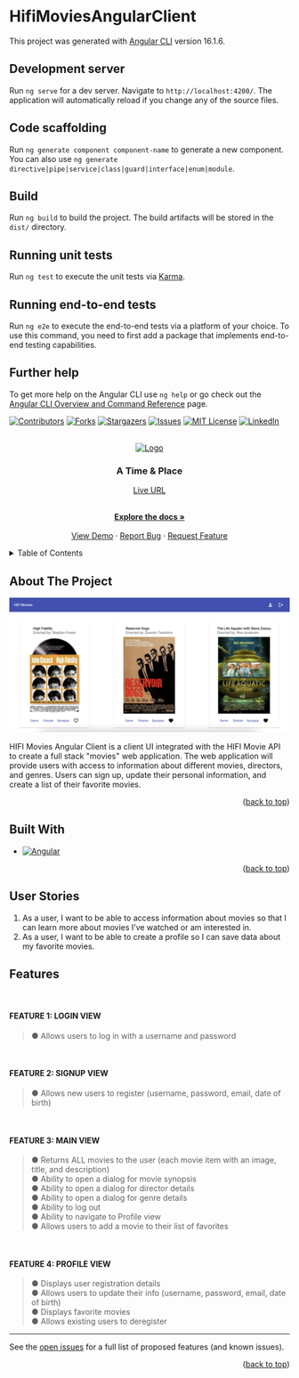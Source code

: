 # HifiMoviesAngularClient

This project was generated with [Angular CLI](https://github.com/angular/angular-cli) version 16.1.6.

## Development server

Run `ng serve` for a dev server. Navigate to `http://localhost:4200/`. The application will automatically reload if you change any of the source files.

## Code scaffolding

Run `ng generate component component-name` to generate a new component. You can also use `ng generate directive|pipe|service|class|guard|interface|enum|module`.

## Build

Run `ng build` to build the project. The build artifacts will be stored in the `dist/` directory.

## Running unit tests

Run `ng test` to execute the unit tests via [Karma](https://karma-runner.github.io).

## Running end-to-end tests

Run `ng e2e` to execute the end-to-end tests via a platform of your choice. To use this command, you need to first add a package that implements end-to-end testing capabilities.

## Further help

To get more help on the Angular CLI use `ng help` or go check out the [Angular CLI Overview and Command Reference](https://angular.io/cli) page.

<!-- Improved compatibility of back to top link: See: https://github.com/othneildrew/Best-README-Template/pull/73 -->

<a name="readme-top"></a>

<!--
*** Thanks for checking out the Best-README-Template. If you have a suggestion
*** that would make this better, please fork the repo and create a pull request
*** or simply open an issue with the tag "enhancement".
*** Don't forget to give the project a star!
*** Thanks again! Now go create something AMAZING! :D
-->

<!-- PROJECT SHIELDS -->
<!--
*** I'm using markdown "reference style" links for readability.
*** Reference links are enclosed in brackets [ ] instead of parentheses ( ).
*** See the bottom of this document for the declaration of the reference variables
*** for contributors-url, forks-url, etc. This is an optional, concise syntax you may use.
*** https://www.markdownguide.org/basic-syntax/#reference-style-links
-->

[![Contributors][contributors-shield]][contributors-url]
[![Forks][forks-shield]][forks-url]
[![Stargazers][stars-shield]][stars-url]
[![Issues][issues-shield]][issues-url]
[![MIT License][license-shield]][license-url]
[![LinkedIn][linkedin-shield]][linkedin-url]

<!-- PROJECT LOGO -->
<br />
<div align="center">
  <a href="https://github.com/Carbon-42/hifiMovies-angular-client">
    <img src="./public/meet-app-192.png" alt="Logo" width="80" height="80">
  </a>

<h3 align="center">A Time & Place</h3>
<a href="https://carbon-42.github.io/hifiMovies-angular-client" target="_blank">Live URL</a>

  <p align="center">
    <!-- project_description -->
    <br />
    <a href="https://github.com/Carbon-42/hifiMovies-angular-client"><strong>Explore the docs »</strong></a>
    <br />
    <br />
    <a href="https://github.com/Carbon-42/hifiMovies-angular-client">View Demo</a>
    ·
    <a href="https://github.com/Carbon-42/hifiMovies-angular-client/issues">Report Bug</a>
    ·
    <a href="https://github.com/Carbon-42/hifiMovies-angular-client/issues">Request Feature</a>
  </p>
</div>

<!-- TABLE OF CONTENTS -->
<details>
  <summary>Table of Contents</summary>
  <ol>
    <li>
      <a href="#about-the-project">About The Project</a>
    </li>
    <li><a href="#built-with">Built With</a></li>
    <li><a href="#user-stories">User Stories</a></li>
    <li><a href="#features">Features</a></li>
    <!-- <li> -->
      <!-- <a href="#getting-started">Getting Started</a> -->
      <!-- <ul> -->
        <!-- <li><a href="#prerequisites">Prerequisites</a></li> -->
        <!-- <li><a href="#installation">Installation</a></li> -->
      <!-- </ul> -->
    <!-- </li> -->
    <!-- <li><a href="#usaxge">Usage</a></li> -->
    <!-- <li><a href="#contributing">Contributing</a></li> -->
    <!-- <li><a href="#license">License</a></li> -->
    <!-- <li><a href="#contact">Contact</a></li> -->
    <!-- <li><a href="#acknowledgments">Acknowledgments</a></li> -->
  </ol>
</details>

<!-- ABOUT THE PROJECT -->

## About The Project

<img src="./Screenshot.png">

HIFI Movies Angular Client is a client UI integrated with the HIFI Movie API to create a full stack "movies" web application. The web application will provide users with access to information about different movies, directors, and genres. Users can sign up, update their personal information, and create a list of their favorite movies.

<!-- Here's a blank template to get started: To avoid retyping too much info. Do a search and replace with your text editor for the following: `Carbon-42`, `hifiMovies-angular-client`, ``, `brad-richardson-6`, `email_client`, `email`, `A Time & Place`, `project_description` -->

<p align="right">(<a href="#readme-top">back to top</a>)</p>

## Built With

- [![Angular][Angular.io]][Angular-url]

<p align="right">(<a href="#readme-top">back to top</a>)</p>

<!-- GETTING STARTED -->

<!-- ## Getting Started

This is an example of how you may give instructions on setting up your project locally.
To get a local copy up and running follow these simple example steps.

### Prerequisites

This is an example of how to list things you need to use the software and how to install them.

- npm
  ```sh
  npm install npm@latest -g
  ```

### Installation

1. Get a free API Key at [https://example.com](https://example.com)
2. Clone the repo
   ```sh
   git clone https://github.com/Carbon-42/hifiMovies-angular-client.git
   ```
3. Install NPM packages
   ```sh
   npm install
   ```
4. Enter your API in `config.js`
   ```js
   const API_KEY = "ENTER YOUR API";
   ```

<p align="right">(<a href="#readme-top">back to top</a>)</p> -->

<!-- USAGE EXAMPLES -->

<!-- ## Usage

Use this space to show useful examples of how a project can be used. Additional screenshots, code examples and demos work well in this space. You may also link to more resources.

_For more examples, please refer to the [Documentation](https://example.com)_

<p align="right">(<a href="#readme-top">back to top</a>)</p> -->

<!-- ## User Stories -->

## User Stories

1. As a user, I want to be able to access information about movies so that I can learn more
   about movies I’ve watched or am interested in.
   <br>
2. As a user, I want to be able to create a profile so I can save data about my favorite movies.
   <br>

<!-- ## Features -->

## Features

   <br>

#### FEATURE 1: LOGIN VIEW

> ● Allows users to log in with a username and password

<br>

#### FEATURE 2: SIGNUP VIEW

> ● Allows new users to register (username, password, email, date of birth)

<br>

#### FEATURE 3: MAIN VIEW

> ● Returns ALL movies to the user (each movie item with an image, title, and description)  
> ● Ability to open a dialog for movie synopsis  
> ● Ability to open a dialog for director details  
> ● Ability to open a dialog for genre details  
> ● Ability to log out  
> ● Ability to navigate to Profile view  
> ● Allows users to add a movie to their list of favorites

<br>

#### FEATURE 4: PROFILE VIEW

> ● Displays user registration details  
> ● Allows users to update their info (username, password, email, date of birth)  
> ● Displays favorite movies  
> ● Allows existing users to deregister

---

See the [open issues](https://github.com/Carbon-42/hifiMovies-angular-client/issues) for a full list of proposed features (and known issues).

<p align="right">(<a href="#readme-top">back to top</a>)</p>

<!-- CONTRIBUTING -->

<!-- ## Contributing

Contributions are what make the open source community such an amazing place to learn, inspire, and create. Any contributions you make are **greatly appreciated**.

If you have a suggestion that would make this better, please fork the repo and create a pull request. You can also simply open an issue with the tag "enhancement".
Don't forget to give the project a star! Thanks again!

1. Fork the Project
2. Create your Feature Branch (`git checkout -b feature/AmazingFeature`)
3. Commit your Changes (`git commit -m 'Add some AmazingFeature'`)
4. Push to the Branch (`git push origin feature/AmazingFeature`)
5. Open a Pull Request -->

<!-- <p align="right">(<a href="#readme-top">back to top</a>)</p> -->

<!-- LICENSE -->

<!-- ## License

Distributed under the MIT License. See `LICENSE.txt` for more information.

<p align="right">(<a href="#readme-top">back to top</a>)</p> -->

<!-- CONTACT -->

<!-- ## Contact -->

<!-- Your Name - [@](https://twitter.com/) - email@email_client.com

Project Link: [https://github.com/Carbon-42/hifiMovies-angular-client](https://github.com/Carbon-42/hifiMovies-angular-client)

<p align="right">(<a href="#readme-top">back to top</a>)</p> -->

<!-- ACKNOWLEDGMENTS -->

<!-- ## Acknowledgments

- []()
- []()
- []() -->

<!-- <p align="right">(<a href="#readme-top">back to top</a>)</p> -->

<!-- MARKDOWN LINKS & IMAGES -->
<!-- https://www.markdownguide.org/basic-syntax/#reference-style-links -->

[contributors-shield]: https://img.shields.io/github/contributors/Carbon-42/hifiMovies-angular-client.svg?style=for-the-badge
[contributors-url]: https://github.com/Carbon-42/hifiMovies-angular-client/graphs/contributors
[forks-shield]: https://img.shields.io/github/forks/Carbon-42/hifiMovies-angular-client.svg?style=for-the-badge
[forks-url]: https://github.com/Carbon-42/hifiMovies-angular-client/network/members
[stars-shield]: https://img.shields.io/github/stars/Carbon-42/hifiMovies-angular-client.svg?style=for-the-badge
[stars-url]: https://github.com/Carbon-42/hifiMovies-angular-client/stargazers
[issues-shield]: https://img.shields.io/github/issues/Carbon-42/hifiMovies-angular-client.svg?style=for-the-badge
[issues-url]: https://github.com/Carbon-42/hifiMovies-angular-client/issues
[license-shield]: https://img.shields.io/github/license/Carbon-42/hifiMovies-angular-client.svg?style=for-the-badge
[license-url]: https://github.com/Carbon-42/hifiMovies-angular-client/blob/master/LICENSE.txt
[linkedin-shield]: https://img.shields.io/badge/-LinkedIn-black.svg?style=for-the-badge&logo=linkedin&colorB=555
[linkedin-url]: https://linkedin.com/in/brad-richardson-6
[product-screenshot]: images/screenshot.png
[Next.js]: https://img.shields.io/badge/next.js-000000?style=for-the-badge&logo=nextdotjs&logoColor=white
[Next-url]: https://nextjs.org/
[React.js]: https://img.shields.io/badge/React-20232A?style=for-the-badge&logo=react&logoColor=61DAFB
[React-url]: https://reactjs.org/
[Vue.js]: https://img.shields.io/badge/Vue.js-35495E?style=for-the-badge&logo=vuedotjs&logoColor=4FC08D
[Vue-url]: https://vuejs.org/
[Angular.io]: https://img.shields.io/badge/Angular-DD0031?style=for-the-badge&logo=angular&logoColor=white
[Angular-url]: https://angular.io/
[Svelte.dev]: https://img.shields.io/badge/Svelte-4A4A55?style=for-the-badge&logo=svelte&logoColor=FF3E00
[Svelte-url]: https://svelte.dev/
[Laravel.com]: https://img.shields.io/badge/Laravel-FF2D20?style=for-the-badge&logo=laravel&logoColor=white
[Laravel-url]: https://laravel.com
[Bootstrap.com]: https://img.shields.io/badge/Bootstrap-563D7C?style=for-the-badge&logo=bootstrap&logoColor=white
[Bootstrap-url]: https://getbootstrap.com
[JQuery.com]: https://img.shields.io/badge/jQuery-0769AD?style=for-the-badge&logo=jquery&logoColor=white
[JQuery-url]: https://jquery.com

